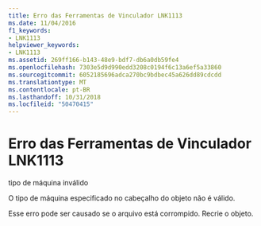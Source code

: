 ```yaml
---
title: Erro das Ferramentas de Vinculador LNK1113
ms.date: 11/04/2016
f1_keywords:
- LNK1113
helpviewer_keywords:
- LNK1113
ms.assetid: 269ff166-b143-48e9-bdf7-db6a0db59fe4
ms.openlocfilehash: 7303e5d9d990edd3208c0194f6c13a6ef5a33860
ms.sourcegitcommit: 6052185696adca270bc9bdbec45a626dd89cdcdd
ms.translationtype: MT
ms.contentlocale: pt-BR
ms.lasthandoff: 10/31/2018
ms.locfileid: "50470415"
---
```

# <a name="linker-tools-error-lnk1113"></a>Erro das Ferramentas de Vinculador LNK1113

tipo de máquina inválido

O tipo de máquina especificado no cabeçalho do objeto não é válido.

Esse erro pode ser causado se o arquivo está corrompido. Recrie o objeto.